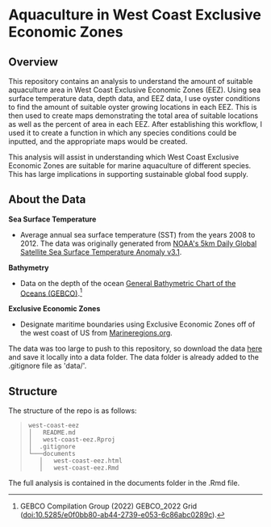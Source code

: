 # Aquaculture in West Coast Exclusive Economic Zones
## Overview

This repository contains an analysis to understand the amount of suitable aquaculture area in West Coast Exclusive Economic Zones (EEZ). Using sea surface temperature data, depth data, and EEZ data, I use oyster conditions to find the amount of suitable oyster growing locations in each EEZ. This is then used to create maps demonstrating the total area of suitable locations as well as the percent of area in each EEZ. After establishing this workflow, I used it to create a function in which any species conditions could be inputted, and the appropriate maps would be created.

This analysis will assist in understanding which West Coast Exclusive Economic Zones are suitable for marine aquaculture of different species. This has large implications in supporting sustainable global food supply.

## About the Data
**Sea Surface Temperature**
* Average annual sea surface temperature (SST) from the years 2008 to 2012. The data was originally generated from [NOAA's 5km Daily Global Satellite Sea Surface Temperature Anomaly v3.1](https://coralreefwatch.noaa.gov/product/5km/index_5km_ssta.php).

**Bathymetry**
* Data on the depth of the ocean [General Bathymetric Chart of the Oceans (GEBCO)](https://www.gebco.net/data_and_products/gridded_bathymetry_data/#area).[^3]

[^3]: GEBCO Compilation Group (2022) GEBCO_2022 Grid (<doi:10.5285/e0f0bb80-ab44-2739-e053-6c86abc0289c>).

**Exclusive Economic Zones**
* Designate maritime boundaries using Exclusive Economic Zones off of the west coast of US from [Marineregions.org](https://www.marineregions.org/eez.php).

The data was too large to push to this repository, so download the data [here](https://drive.google.com/file/d/1u-iwnPDbe6ZK7wSFVMI-PpCKaRQ3RVmg/view?usp=sharing) and save it locally into a data folder. The data folder is already added to the .gitignore file as 'data/'.

## Structure 
The structure of the repo is as follows:
> ```
> west-coast-eez
> │   README.md
> │   west-coast-eez.Rproj
> │  .gitignore
> └───documents
>    │   west-coast-eez.html
>    │   west-coast-eez.Rmd
> ```

The full analysis is contained in the documents folder in the .Rmd file.
